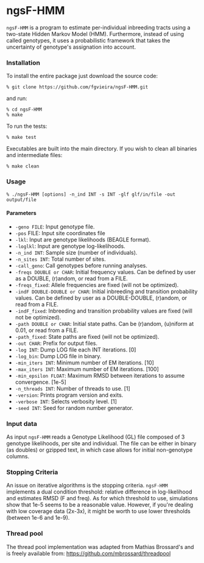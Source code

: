 

# ngsF-HMM

`ngsF-HMM` is a program to estimate per-individual inbreeding tracts using a two-state Hidden Markov Model (HMM). Furthermore, instead of using called genotypes, it uses a probabilistic framework that takes the uncertainty of genotype's assignation into account.


### Installation

To install the entire package just download the source code:

    % git clone https://github.com/fgvieira/ngsF-HMM.git

and run:

    % cd ngsF-HMM
    % make

To run the tests:

    % make test

Executables are built into the main directory. If you wish to clean all binaries and intermediate files:

    % make clean

### Usage

    % ./ngsF-HMM [options] -n_ind INT -s INT -glf glf/in/file -out output/file

#### Parameters

* `-geno FILE`: Input genotype file.
* `-pos` FILE: Input site coordinates file
* `-lkl`: Input are genotype likelihoods (BEAGLE format).
* `-loglkl`: Input are genotype log-likelihoods.
* `-n_ind INT`: Sample size (number of individuals).
* `-n_sites INT`: Total number of sites.
* `-call_geno`: Call genotypes before running analyses.
* `-freqs DOUBLE or CHAR`: Initial frequency values. Can be defined by user as a DOUBLE, (r)andom, or read from a FILE.
* `-freqs_fixed`: Allele frequencies are fixed (will not be optimized).
* `-indF DOUBLE-DOUBLE or CHAR`: Initial inbreeding and transition probability values. Can be defined by user as a DOUBLE-DOUBLE, (r)andom, or read from a FILE.
* `-indF_fixed`: Inbreeding and transition probability values are fixed (will not be optimized).
* `-path DOUBLE or CHAR`: Initial state paths. Can be (r)andom, (u)niform at 0.01, or read from a FILE.
* `-path_fixed`: State paths are fixed (will not be optimized).
* `-out CHAR`: Prefix for output files.
* `-log INT`: Dump LOG file each INT iterations. [0]
* `-log_bin`: Dump LOG file in binary.
* `-min_iters INT`: Minimum number of EM iterations. [10]
* `-max_iters INT`: Maximum number of EM iterations. [100]
* `-min_epsilon FLOAT`: Maximum RMSD between iterations to assume convergence. [1e-5]
* `-n_threads INT`: Number of threads to use. [1]
* `-version`: Prints program version and exits.
* `-verbose INT`: Selects verbosity level. [1]
* `-seed INT`: Seed for random number generator.

### Input data
As input `ngsF-HMM` reads a Genotype Likelihood (GL) file composed of 3 genotype likelihoods, per site and individual. The file can be either in binary (as doubles) or gzipped text, in which case allows for initial non-genotype columns.

### Stopping Criteria
An issue on iterative algorithms is the stopping criteria. `ngsF-HMM` implements a dual condition threshold: relative difference in log-likelihood and estimates RMSD (F and freq). As for which threshold to use, simulations show that 1e-5 seems to be a reasonable value. However, if you're dealing with low coverage data (2x-3x), it might be worth to use lower thresholds (between 1e-6 and 1e-9).

### Thread pool
The thread pool implementation was adapted from Mathias Brossard's and is freely available from:
https://github.com/mbrossard/threadpool
